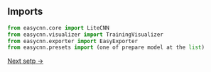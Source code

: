## Imports

```python
from easycnn.core import LiteCNN
from easycnn.visualizer import TrainingVisualizer
from easycnn.exporter import EasyExporter
from easycnn.presets import (one of prepare model at the list)
```

<a href="../model/initiation.md">Next setp -></a>
